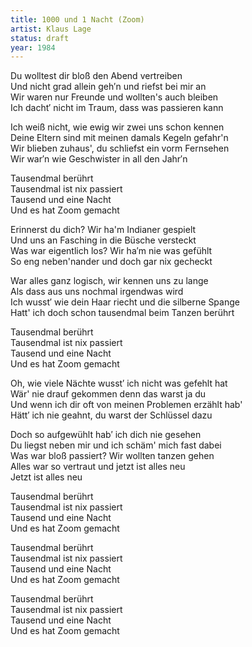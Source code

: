 ```yaml
---
title: 1000 und 1 Nacht (Zoom)
artist: Klaus Lage
status: draft
year: 1984
---
```


Du wolltest dir bloß den Abend vertreiben  
Und nicht grad allein geh′n und riefst bei mir an  
Wir waren nur Freunde und wollten's auch bleiben  
Ich dacht′ nicht im Traum, dass was passieren kann    

Ich weiß nicht, wie ewig wir zwei uns schon kennen  
Deine Eltern sind mit meinen damals Kegeln gefahr'n  
Wir blieben zuhaus', du schliefst ein vorm Fernsehen  
Wir war′n wie Geschwister in all den Jahr′n  

Tausendmal berührt  
Tausendmal ist nix passiert  
Tausend und eine Nacht  
Und es hat Zoom gemacht  

Erinnerst du dich? Wir ha'm Indianer gespielt  
Und uns an Fasching in die Büsche versteckt  
Was war eigentlich los? Wir ha′m nie was gefühlt  
So eng neben'nander und doch gar nix gecheckt  

War alles ganz logisch, wir kennen uns zu lange  
Als dass aus uns nochmal irgendwas wird  
Ich wusst′ wie dein Haar riecht und die silberne Spange  
Hatt' ich doch schon tausendmal beim Tanzen berührt  

Tausendmal berührt  
Tausendmal ist nix passiert  
Tausend und eine Nacht  
Und es hat Zoom gemacht  

Oh, wie viele Nächte wusst′ ich nicht was gefehlt hat  
Wär' nie drauf gekommen denn das warst ja du  
Und wenn ich dir oft von meinen Problemen erzählt hab'  
Hätt′ ich nie geahnt, du warst der Schlüssel dazu  

Doch so aufgewühlt hab′ ich dich nie gesehen  
Du liegst neben mir und ich schäm' mich fast dabei  
Was war bloß passiert? Wir wollten tanzen gehen  
Alles war so vertraut und jetzt ist alles neu  
Jetzt ist alles neu  

Tausendmal berührt  
Tausendmal ist nix passiert  
Tausend und eine Nacht  
Und es hat Zoom gemacht  

Tausendmal berührt  
Tausendmal ist nix passiert  
Tausend und eine Nacht  
Und es hat Zoom gemacht  

Tausendmal berührt  
Tausendmal ist nix passiert  
Tausend und eine Nacht  
Und es hat Zoom gemacht  
